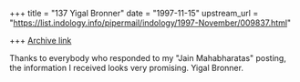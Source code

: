+++
title = "137 Yigal Bronner"
date = "1997-11-15"
upstream_url = "https://list.indology.info/pipermail/indology/1997-November/009837.html"

+++
[Archive link](https://list.indology.info/pipermail/indology/1997-November/009837.html)

Thanks to everybody who responded to my "Jain Mahabharatas" posting, the
information I received looks very promising.
Yigal Bronner.



